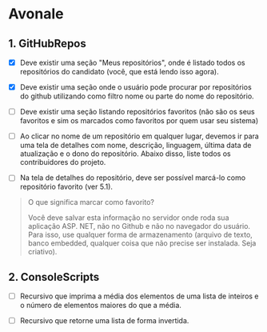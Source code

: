 # Avonale

## 1. GitHubRepos

* [x] Deve existir uma seção "Meus repositórios", onde é listado todos os repositórios do candidato (você, que está lendo isso agora).

* [x] Deve existir uma seção onde o usuário pode procurar por repositórios do github utilizando como filtro nome ou parte do nome do repositório.

* [ ] Deve existir uma seção listando repositórios favoritos (não são os seus favoritos e sim os marcados como favoritos por quem usar seu sistema)

* [ ] Ao clicar no nome de um repositório em qualquer lugar, devemos ir para uma tela de detalhes com nome, descrição, linguagem, última data de atualização e o dono do repositório. Abaixo disso, liste todos os contribuidores do projeto.

* [ ] Na tela de detalhes do repositório, deve ser possível marcá-lo como repositório favorito (ver 5.1).

> O que significa marcar como favorito?
>
> Você deve salvar esta informação no servidor onde roda sua aplicação ASP. NET, não no Github e não no navegador do usuário. Para isso, use qualquer forma de armazenamento (arquivo de texto, banco embedded, qualquer coisa que não precise ser instalada. Seja criativo).

## 2. ConsoleScripts

* [ ] Recursivo que imprima a média dos elementos de uma lista de inteiros e o número de elementos maiores do que a média.

* [ ] Recursivo que retorne uma lista de forma invertida.
